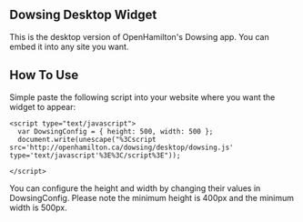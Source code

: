 Dowsing Desktop Widget
----------------------
This is the desktop version of OpenHamilton's Dowsing app.  You can embed it into any site you want.

How To Use
----------
Simple paste the following script into your website where you want the widget to appear:

    <script type="text/javascript">
      var DowsingConfig = { height: 500, width: 500 };
      document.write(unescape("%3Cscript src='http://openhamilton.ca/dowsing/desktop/dowsing.js' type='text/javascript'%3E%3C/script%3E"));

    </script>

You can configure the height and width by changing their values in DowsingConfig.  Please note the minimum height is 400px and the minimum width is 500px.